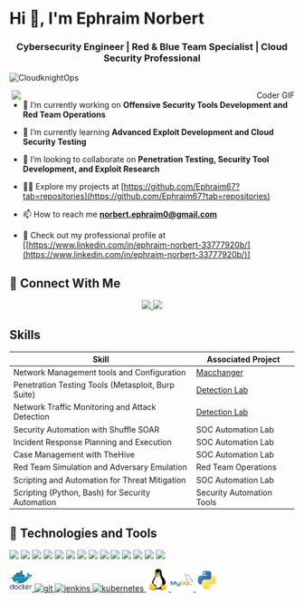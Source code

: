 <h1 align="left">Hi 👋, I'm Ephraim Norbert</h1>
<h3 align="center">Cybersecurity Engineer | Red & Blue Team Specialist | Cloud Security Professional</h3>
<p align="left"> <img src="https://komarev.com/ghpvc/?username=CloudknightOps&label=Profile%20views&color=0e75b6&style=flat" alt="CloudknightOps" /> </p>
<p align="right"> <img src="https://media.giphy.com/media/SWoSkN6DxTszqIKEqv/giphy.gif" alt="Coder GIF" align="right" width="500"> </p>

<p> 

- 🔭 I’m currently working on **Offensive Security Tools Development and Red Team Operations**

- 🌱 I’m currently learning **Advanced Exploit Development and Cloud Security Testing**

- 👯 I’m looking to collaborate on **Penetration Testing, Security Tool Development, and Exploit Research**

- 👨‍💻 Explore my projects at [https://github.com/Ephraim67?tab=repositories](https://github.com/Ephraim67?tab=repositories)

- 📫 How to reach me **norbert.ephraim0@gmail.com**

- 📄 Check out my professional profile at [[https://www.linkedin.com/in/ephraim-norbert-33777920b/](https://www.linkedin.com/in/ephraim-norbert-33777920b/)]

</p>


## 🤝 Connect With Me 

<p align="center">
  <a href="https://https://www.linkedin.com/in/ephraim-norbert-33777920b"><img src="https://img.shields.io/badge/linkedin-%230077B5.svg?&style=for-the-badge&logo=linkedin&logoColor=white" height=25> </a>
  <a href="mailto:norbert.ephraim0@gmail."><img src="https://img.shields.io/badge/gmail-%EA4335.svg?&style=for-the-badge&logo=gmail&logoColor=white" height=25></a>

  ## Skills

| Skill                                         | Associated Project         |
|-----------------------------------------------|----------------------------|
| Network Management tools and Configuration          | <a href="https://github.com/Ephraim67/macchanger">Macchanger</a>|
| Penetration Testing Tools (Metasploit, Burp Suite)          | <a href="https://github.com/Ephraim67/macchanger">Detection Lab</a>|
| Network Traffic Monitoring and Attack Detection | <a href="https://google.com">Detection Lab</a>|
| Security Automation with Shuffle SOAR         | SOC Automation Lab|
| Incident Response Planning and Execution      | SOC Automation Lab|
| Case Management with TheHive                  | SOC Automation Lab|
| Red Team Simulation and Adversary Emulation   | Red Team Operations|
| Scripting and Automation for Threat Mitigation | SOC Automation Lab|
| Scripting (Python, Bash) for Security Automation | Security Automation Tools|


## 🔧 Technologies and Tools

![](https://img.shields.io/badge/Cloud-AWS-informational?style=flat&logo=amazon-aws&logoColor=white&color=2bbc8a)
![](https://img.shields.io/badge/Code-NodeJS-informational?style=flat&logo=node.js&logoColor=white&color=2bbc8a)
![](https://img.shields.io/badge/Code-Python-informational?style=flat&logo=python&logoColor=white&color=2bbc8a)
![](https://img.shields.io/badge/VCS-Git-informational?style=flat&logo=git&logoColor=white&color=2bbc8a)
![](https://img.shields.io/badge/Hub-Github-informational?style=flat&logo=github&logoColor=white&color=2bbc8a)
![](https://img.shields.io/badge/OS-Linux-informational?style=flat&logo=linux&logoColor=white&color=2bbc8a)
![](https://img.shields.io/badge/Linux-Ubuntu-informational?style=flat&logo=ubuntu&logoColor=white&color=2bbc8a)
![](https://img.shields.io/badge/Shell-Bash-informational?style=flat&logo=gnu-bash&logoColor=white&color=2bbc8a)
![](https://img.shields.io/badge/IaC-Terraform-informational?style=flat&logo=terraform&logoColor=white&color=2bbc8a)
![](https://img.shields.io/badge/CI/CD-CircleCI-informational?style=flat&logo=circleci&logoColor=white&color=2bbc8a)
![](https://img.shields.io/badge/Configuration_Management-Ansible-informational?style=flat&logo=ansible&logoColor=white&color=2bbc8a)
![](https://img.shields.io/badge/Reverse_Proxy/Web_Server-Nginx-informational?style=flat&logo=nginx&logoColor=white&color=2bbc8a)
![](https://img.shields.io/badge/Monitoring-Prometheus-informational?style=flat&logo=prometheus&logoColor=white&color=2bbc8a)
![](https://img.shields.io/badge/Cluster_Provisioning-kops-informational?style=flat&logo=<LOGO_NAME>&logoColor=white&color=2bbc8a)
<p align="left"> <a href="https://www.docker.com/" target="_blank" rel="noreferrer"> <img src="https://raw.githubusercontent.com/devicons/devicon/master/icons/docker/docker-original-wordmark.svg" alt="docker" width="40" height="40"/> </a> <a href="https://git-scm.com/" target="_blank" rel="noreferrer"> <img src="https://www.vectorlogo.zone/logos/git-scm/git-scm-icon.svg" alt="git" width="40" height="40"/> </a> <a href="https://www.jenkins.io" target="_blank" rel="noreferrer"> <img src="https://www.vectorlogo.zone/logos/jenkins/jenkins-icon.svg" alt="jenkins" width="40" height="40"/> </a> <a href="https://kubernetes.io" target="_blank" rel="noreferrer"> <img src="https://www.vectorlogo.zone/logos/kubernetes/kubernetes-icon.svg" alt="kubernetes" width="40" height="40"/> </a> <a href="https://www.linux.org/" target="_blank" rel="noreferrer"> <img src="https://raw.githubusercontent.com/devicons/devicon/master/icons/linux/linux-original.svg" alt="linux" width="40" height="40"/> </a> <a href="https://www.mysql.com/" target="_blank" rel="noreferrer"> <img src="https://raw.githubusercontent.com/devicons/devicon/master/icons/mysql/mysql-original-wordmark.svg" alt="mysql" width="40" height="40"/> </a> <a href="https://www.python.org" target="_blank" rel="noreferrer"> <img src="https://raw.githubusercontent.com/devicons/devicon/master/icons/python/python-original.svg" alt="python" width="40" height="40"/> </a> </p>



